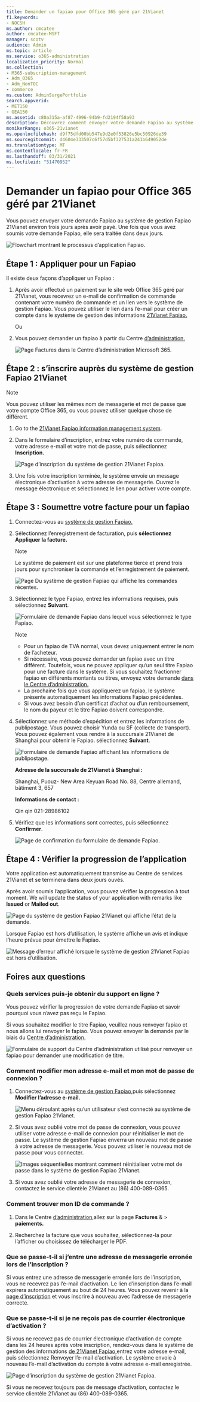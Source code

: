 ```yaml
---
title: Demander un fapiao pour Office 365 géré par 21Vianet
f1.keywords:
- NOCSH
ms.author: cmcatee
author: cmcatee-MSFT
manager: scotv
audience: Admin
ms.topic: article
ms.service: o365-administration
localization_priority: Normal
ms.collection:
- M365-subscription-management
- Adm_O365
- Adm_NonTOC
- commerce
ms.custom: AdminSurgePortfolio
search.appverid:
- MET150
- GEA150
ms.assetid: c80a315a-af87-4996-94b9-fd2194f58a93
description: Découvrez comment envoyer votre demande Fapiao au système de gestion Fapiao 21Vianet après avoir effectué un paiement dans Office 365 géré par 21Vianet en Chine.
monikerRange: o365-21vianet
ms.openlocfilehash: d9f75dfd00bb547e9d2e0f53826e5bc50926de39
ms.sourcegitcommit: d4604e333507c6f57d5bf327531a241b649052de
ms.translationtype: MT
ms.contentlocale: fr-FR
ms.lasthandoff: 03/31/2021
ms.locfileid: "51470952"
---
```

# <a name="apply-for-a-fapiao-for-office-365-operated-by-21vianet"></a>Demander un fapiao pour Office 365 géré par 21Vianet

Vous pouvez envoyer votre demande Fapiao au système de gestion Fapiao 21Vianet environ trois jours après avoir payé. Une fois que vous avez soumis votre demande Fapiao, elle sera traitée dans deux jours.
  
![Flowchart montrant le processus d’application Fapiao.](../../media/bf14884a-53f9-4c53-971c-b9b8ad6ec8d3.png)
  
## <a name="step-1-apply-for-a-fapiao"></a>Étape 1 : Appliquer pour un Fapiao

Il existe deux façons d’appliquer un Fapiao :
  
1. Après avoir effectué un paiement sur le site web Office 365 géré par 21Vianet, vous recevrez un e-mail de confirmation de commande contenant votre numéro de commande et un lien vers le système de gestion Fapiao. Vous pouvez utiliser le lien dans l’e-mail pour créer un compte dans le système de gestion des informations <a href="https://go.microsoft.com/fwlink/p/?linkid=837466" target="_blank">21Vianet Fapiao.</a>

    Ou

2. Vous pouvez demander un fapiao à partir du Centre <a href="https://go.microsoft.com/fwlink/p/?linkid=850627" target="_blank">d’administration.</a>

    ![Page Factures dans le Centre d’administration Microsoft 365.](../../media/a6e3b953-abd4-46aa-a910-08c517915a21.png)
  
## <a name="step-2-register-with-the-21vianet-fapiao-management-system"></a>Étape 2 : s’inscrire auprès du système de gestion Fapiao 21Vianet

> [!NOTE]
> Vous pouvez utiliser les mêmes nom de messagerie et mot de passe que votre compte Office 365, ou vous pouvez utiliser quelque chose de différent.
  
1. Go to the <a href="https://go.microsoft.com/fwlink/p/?linkid=837466" target="_blank">21Vianet Fapiao information management system</a>.

2. Dans le formulaire d’inscription, entrez votre numéro de commande, votre adresse e-mail et votre mot de passe, puis sélectionnez **Inscription.**

    ![Page d’inscription du système de gestion 21Vianet Fapioa.](../../media/60d39184-95b2-4ea4-a8a2-3e11763bec87.png)
  
3. Une fois votre inscription terminée, le système envoie un message électronique d’activation à votre adresse de messagerie. Ouvrez le message électronique et sélectionnez le lien pour activer votre compte.

## <a name="step-3-submit-your-bill-for-a-fapiao"></a>Étape 3 : Soumettre votre facture pour un fapiao

1. Connectez-vous au <a href="https://go.microsoft.com/fwlink/p/?linkid=837465" target="_blank">système de gestion Fapiao.</a>

2. Sélectionnez l’enregistrement de facturation, puis **sélectionnez Appliquer la facture.**

    > [!NOTE]
    > Le système de paiement est sur une plateforme tierce et prend trois jours pour synchroniser la commande et l’enregistrement de paiement.
  
    ![Page Du système de gestion Fapiao qui affiche les commandes récentes.](../../media/b319767d-1d10-4cb4-b270-c5fbcee1368e.png)
  
3. Sélectionnez le type Fapiao, entrez les informations requises, puis sélectionnez **Suivant**.

    ![Formulaire de demande Fapiao dans lequel vous sélectionnez le type Fapiao.](../../media/56fe3db1-c20f-4082-a39d-02d7ac41fec8.png)
  
    > [!NOTE]
    > - Pour un fapiao de TVA normal, vous devez uniquement entrer le nom de l’acheteur.
    > - Si nécessaire, vous pouvez demander un fapiao avec un titre différent. Toutefois, vous ne pouvez appliquer qu’un seul titre Fapiao pour une facture dans le système. Si vous souhaitez fractionner fapiao en différents montants ou titres, envoyez votre demande <a href="https://portal.partner.microsoftonline.cn/Support/SupportOverview.aspx" target="_blank">dans le Centre d’administration.</a>
    > - La prochaine fois que vous appliquerez un fapiao, le système présente automatiquement les informations Fapiao précédentes.
    > - Si vous avez besoin d’un certificat d’achat ou d’un remboursement, le nom du payeur et le titre Fapiao doivent correspondre.

4. Sélectionnez une méthode d’expédition et entrez les informations de publipostage. Vous pouvez choisir Yunda ou SF (collecte de transport). Vous pouvez également vous rendre à la succursale 21Vianet de Shanghai pour obtenir le Fapiao. sélectionnez **Suivant**.

    ![Formulaire de demande Fapiao affichant les informations de publipostage.](../../media/bba500b4-a51d-477b-81a7-9113b08d39f1.png)
  
    **Adresse de la succursale de 21Vianet à Shanghai :**

    Shanghai, Puouz- New Area Keyuan Road No. 88, Centre allemand, bâtiment 3, 657

    **Informations de contact :**

    Qin qin 021-28986102

5. Vérifiez que les informations sont correctes, puis sélectionnez **Confirmer**.

    ![Page de confirmation du formulaire de demande Fapiao.](../../media/18706d9d-defc-4285-8fd3-990448b44a18.png)
  
## <a name="step-4-check-application-progress"></a>Étape 4 : Vérifier la progression de l’application

Votre application est automatiquement transmise au Centre de services 21Vianet et se terminera dans deux jours ouvés.
  
Après avoir soumis l’application, vous pouvez vérifier la progression à tout moment. We will update the status of your application with remarks like **Issued** or **Mailed out**.
  
![Page du système de gestion Fapiao 21Vianet qui affiche l’état de la demande.](../../media/6cd696ec-d630-4fce-9f27-935a0d5f0ebe.png)
  
Lorsque Fapiao est hors d’utilisation, le système affiche un avis et indique l’heure prévue pour émettre le Fapiao.
  
![Message d’erreur affiché lorsque le système de gestion 21Vianet Fapiao est hors d’utilisation.](../../media/effe0796-83aa-4a91-a488-15d6f58c01dc.png)
  
## <a name="faqs"></a>Foires aux questions

### <a name="what-services-can-i-get-from-online-support"></a>Quels services puis-je obtenir du support en ligne ?

Vous pouvez vérifier la progression de votre demande Fapiao et savoir pourquoi vous n’avez pas reçu le Fapiao.
  
Si vous souhaitez modifier le titre Fapiao, veuillez nous renvoyer fapiao et nous allons lui renvoyer le fapiao. Vous pouvez envoyer la demande par le biais du <a href="https://portal.partner.microsoftonline.cn/Support/SupportOverview.aspx" target="_blank">Centre d’administration.</a>
  
![Formulaire de support du Centre d’administration utilisé pour renvoyer un fapiao pour demander une modification de titre.](../../media/2a413e9e-f30b-4f26-adbf-6287cc217a0f.png)
  
### <a name="how-do-i-change-my-login-email-address-and-password"></a>Comment modifier mon adresse e-mail et mon mot de passe de connexion ?

1. Connectez-vous au <a href="https://go.microsoft.com/fwlink/p/?linkid=837465" target="_blank">système de gestion Fapiao,</a>puis sélectionnez **Modifier l’adresse e-mail.**

    ![Menu déroulant après qu’un utilisateur s’est connecté au système de gestion Fapiao 21Vianet.](../../media/ee6de24b-6be2-41e6-8aec-e0c3cb0ea35e.png)
  
2. Si vous avez oublié votre mot de passe de connexion, vous pouvez utiliser votre adresse e-mail de connexion pour réinitialiser le mot de passe. Le système de gestion Fapiao enverra un nouveau mot de passe à votre adresse de messagerie. Vous pouvez utiliser le nouveau mot de passe pour vous connecter.

    ![Images séquentielles montrant comment réinitialiser votre mot de passe dans le système de gestion Fapiao 21Vianet.](../../media/2edb0a47-1286-4792-804d-7e84534c8370.png)
  
3. Si vous avez oublié votre adresse de messagerie de connexion, contactez le service clientèle 21Vianet au (86) 400-089-0365.

### <a name="how-do-i-find-my-order-id"></a>Comment trouver mon ID de commande ?

1. Dans le Centre [d’administration,](https://go.microsoft.com/fwlink/p/?linkid=850627)allez sur la page **Factures** & \> **paiements.**

2. Recherchez la facture que vous souhaitez, sélectionnez-la pour l’afficher ou choisissez de télécharger le PDF.

### <a name="what-if-i-enter-the-wrong-email-address-when-i-register"></a>Que se passe-t-il si j’entre une adresse de messagerie erronée lors de l’inscription ?

Si vous entrez une adresse de messagerie erronée lors de l’inscription, vous ne recevrez pas l’e-mail d’activation. Le lien d’inscription dans l’e-mail expirera automatiquement au bout de 24 heures. Vous pouvez revenir à la <a href="https://go.microsoft.com/fwlink/p/?linkid=837466" target="_blank">page d’inscription</a> et vous inscrire à nouveau avec l’adresse de messagerie correcte.
  
### <a name="what-if-i-dont-receive-an-activation-email"></a>Que se passe-t-il si je ne reçois pas de courrier électronique d’activation ?

Si vous ne recevez pas de courrier électronique d’activation de compte dans les 24 heures après votre inscription, rendez-vous dans le système de gestion des informations <a href="https://go.microsoft.com/fwlink/p/?linkid=837466" target="_blank">de 21Vianet Fapiao,</a>entrez votre adresse e-mail, puis sélectionnez Renvoyer l’e-mail d’activation.  Le système envoie à nouveau l’e-mail d’activation du compte à votre adresse e-mail enregistrée.
  
![Page d’inscription du système de gestion 21Vianet Fapioa.](../../media/60d39184-95b2-4ea4-a8a2-3e11763bec87.png)
  
Si vous ne recevez toujours pas de message d’activation, contactez le service clientèle 21Vianet au (86) 400-089-0365.